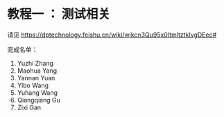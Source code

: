 # 教程一 ： 测试相关
请见
https://dptechnology.feishu.cn/wiki/wikcn3Qu95x0ItmltztkIvgDEec#

完成名单： 
1. Yuzhi Zhang
2. Maohua Yang
3. Yannan Yuan
4. Yibo Wang
5. Yuhang Wang
6. Qiangqiang Gu
7. Zixi Gan

